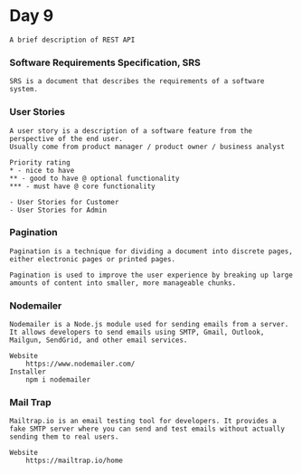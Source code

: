 # Day 9
    A brief description of REST API

### Software Requirements Specification, SRS
    SRS is a document that describes the requirements of a software system.

### User Stories
    A user story is a description of a software feature from the perspective of the end user.
    Usually come from product manager / product owner / business analyst

    Priority rating
    * - nice to have 
    ** - good to have @ optional functionality
    *** - must have @ core functionality

    - User Stories for Customer
    - User Stories for Admin

### Pagination
    Pagination is a technique for dividing a document into discrete pages, either electronic pages or printed pages.

    Pagination is used to improve the user experience by breaking up large amounts of content into smaller, more manageable chunks. 

### Nodemailer
    Nodemailer is a Node.js module used for sending emails from a server. It allows developers to send emails using SMTP, Gmail, Outlook, Mailgun, SendGrid, and other email services.

    Website
        https://www.nodemailer.com/
    Installer
        npm i nodemailer

### Mail Trap
    Mailtrap.io is an email testing tool for developers. It provides a fake SMTP server where you can send and test emails without actually sending them to real users.

    Website
        https://mailtrap.io/home







